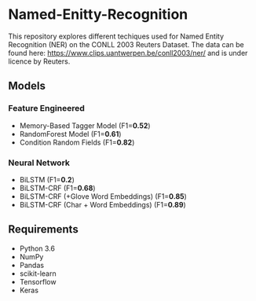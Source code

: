 # Named-Enitty-Recognition

This repository explores different techiques used for Named Entity Recognition (NER) on the CONLL 2003 Reuters Dataset. The data can be found here: https://www.clips.uantwerpen.be/conll2003/ner/ and is under licence by Reuters. 

## Models
### Feature Engineered
- Memory-Based Tagger Model (F1=**0.52**) 
- RandomForest Model (F1=**0.61**) 
- Condition Random Fields (F1=**0.82**) 

### Neural Network 
- BiLSTM (F1=**0.2**)
- BiLSTM-CRF (F1=**0.68**)
- BiLSTM-CRF (+Glove Word Embeddings) (F1=**0.85**)
- BiLSTM-CRF (Char + Word Embeddings) (F1=**0.89**)

## Requirements
- Python 3.6
- NumPy
- Pandas
- scikit-learn
- Tensorflow
- Keras
